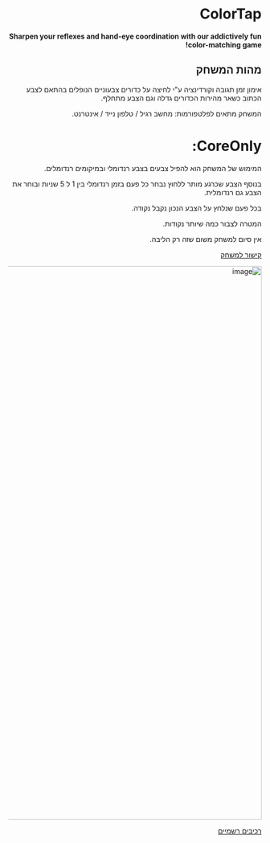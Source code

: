 <div dir='rtl' lang='he'>

# ColorTap

**Sharpen your reflexes and hand-eye coordination with our addictively fun color-matching game!**

## מהות המשחק

אימון זמן תגובה וקורדינציה ע"י לחיצה על כדורים צבעוניים הנופלים בהתאם לצבע הכתוב כשאר מהירות הכדורים גדלה וגם הצבע מתחלף.  

המשחק מתאים לפלטפורמות: מחשב רגיל / טלפון נייד / אינטרנט.

# CoreOnly:

המימוש של המשחק הוא להפיל צבעים בצבע רנדומלי ובמיקומים רנדומלים.

בנוסף הצבע שכרגע מותר ללחוץ נבחר כל פעם בזמן רנדומלי בין 1 ל 5 שניות ובוחר את הצבע גם רנדומלית.

בכל פעם שנלחץ על הצבע הנכון נקבל נקודה.

המטרה לצבור כמה שיותר נקודות.

אין סיום למשחק משום שזה רק הליבה.

[קישור למשחק](https://tornifrog.itch.io/colortap)

<img width="1102" alt="image" src="https://user-images.githubusercontent.com/18744772/234272639-f398bd85-93f3-45ac-b39b-a1e9cae4f3a4.png">

[רכיבים רשמיים](formal-elements.md)
</div>
